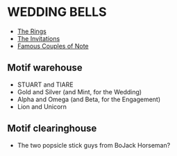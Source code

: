 # WEDDING BELLS

- [The Rings][]
- [The Invitations][]
- [Famous Couples of Note][pears]

[The Rings]: 901db16a-d4f0-4606-9398-79e6371bc889.md
[The Invitations]: 6d45b18b-2d17-489f-92de-dc56d058fe87.md
[pears]: 544d509d-4468-4b76-87ae-c5f3f0d63ce9.md

## Motif warehouse

- STUART and TIARE
- Gold and Silver (and Mint, for the Wedding)
- Alpha and Omega (and Beta, for the Engagement)
- Lion and Unicorn

## Motif clearinghouse

- The two popsicle stick guys from BoJack Horseman?
